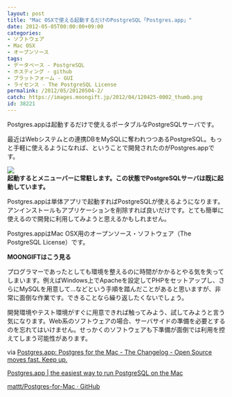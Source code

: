 ```yaml
---
layout: post
title: "Mac OSXで使える起動するだけのPostgreSQL「Postgres.app」"
date: 2012-05-05T00:00:00+09:00
categories:
- ソフトウェア
- Mac OSX
- オープンソース
tags: 
- データベース - PostgreSQL
- ホスティング - github
- プラットフォーム - GUI
- ライセンス - The PostgreSQL License
permalink: /2012/05/20120504-2/
catch: https://images.moongift.jp/2012/04/120425-0002_thumb.png
id: 38221
---
```

Postgres.appは起動するだけで使えるポータブルなPostgreSQLサーバです。

  

最近はWebシステムとの連携DBをMySQLに奪われつつあるPostgreSQL。もっと手軽に使えるようになれば、ということで開発されたのがPostgres.appです。

  

[![](https://images.moongift.jp/2012/04/120425-0002_thumb.png)](https://images.moongift.jp/2012/04/120425-0002.png)  
**起動するとメニューバーに常駐します。この状態でPostgreSQLサーバは既に起動しています。**

  

Postgres.appは単体アプリで起動すればPostgreSQLが使えるようになります。アンインストールもアプリケーションを削除すれば良いだけです。とても簡単に使えるので開発に利用してみようと思えるかもしれません。

  

Postgres.appはMac OSX用のオープンソース・ソフトウェア（The PostgreSQL License）です。

  
  
  

**MOONGIFTはこう見る**

  

プログラマーであったとしても環境を整えるのに時間がかかるとやる気を失ってしまいます。例えばWindows上でApacheを設定してPHPをセットアップし、さらにMySQLを用意して…などという手順を踏んだことがあると思いますが、非常に面倒な作業です。できることなら繰り返したくないでしょう。

  

開発環境やテスト環境がすぐに用意できれば触ってみよう、試してみようと言う気になります。Web系のソフトウェアの場合、サーバサイドの準備を必要とするのを忘れてはいけません。せっかくのソフトウェアも下準備が面倒では利用を控えてしまう可能性があります。

  

via [Postgres.app: Postgres for the Mac - The Changelog - Open Source moves fast. Keep up.](http://thechangelog.com/post/21726652126/postgres-app-postgres-for-the-mac)

  

[Postgres.app | the easiest way to run PostgreSQL on the Mac](http://postgresapp.com/)

  

[mattt/Postgres-for-Mac · GitHub](https://github.com/mattt/Postgres-for-Mac)

